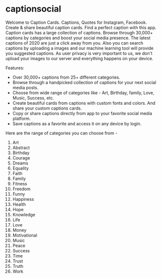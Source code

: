 # captionsocial

Welcome to Caption Cards.
Captions, Quotes for Instagram, Facebook. Create & share beautiful caption cards.
Find a perfect caption with this app. Caption cards has a large collection of captions. Browse through 30,000+ captions by categories and boost your social media presence. The latest captions of 2020 are just a click away from you.
Also you can search captions by uploading a images and our machine learning tool will provide you suggested captions. As user privacy is very important to us, we don't upload your images to our server and everything happens on your device.

Features:
- Over 30,000+ captions from 25+ different categories.
- Browse through a handpicked collection of captions for your next social media posts.
- Choose from wide range of categories like - Art, Birthday, family, Love, Music, Success, etc.
- Create beautiful cards from captions with custom fonts and colors. And share your custom captions cards.
- Copy or share captions directly from app to your favorite social media platform.
- Save captions as a favorite and access it on any device by login.

Here are the range of categories you can choose from -
1. Art
2. Abstract
3. Birthday
4. Courage
5. Dreams
6. Equality
7. Faith
8. Family
9. Fitness
10. Freedom
11. Funny
12. Happiness
13. Health
14. Hope
15. Knowledge
16. Life
17. Love
18. Money
19. Motivational
20. Music
21. Peace
22. Success
23. Time
24. Trust
25. Truth
26. Work
